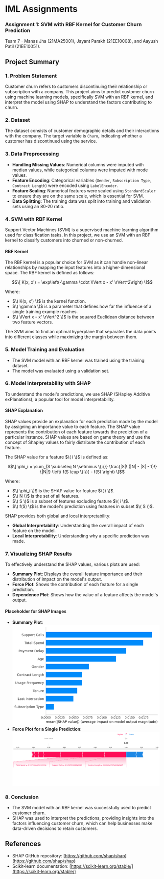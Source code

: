 # IML Assignments

### Assignment 1: SVM with RBF Kernel for Customer Churn Prediction

Team 7 - Manas Jha (21MA25001), Jayant Parakh (21EE10008), and Aayush Patil (21EE10051).

## Project Summary

### 1. Problem Statement
Customer churn refers to customers discontinuing their relationship or subscription with a company. This project aims to predict customer churn using machine learning models, specifically SVM with an RBF kernel, and interpret the model using SHAP to understand the factors contributing to churn.

### 2. Dataset
The dataset consists of customer demographic details and their interactions with the company. The target variable is `Churn`, indicating whether a customer has discontinued using the service.

### 3. Data Preprocessing
- **Handling Missing Values**: Numerical columns were imputed with median values, while categorical columns were imputed with mode values.
- **Feature Encoding**: Categorical variables (`Gender`, `Subscription Type`, `Contract Length`) were encoded using `LabelEncoder`.
- **Feature Scaling**: Numerical features were scaled using `StandardScaler` to ensure they are on the same scale, which is essential for SVM.
- **Data Splitting**: The training data was split into training and validation sets using an 80-20 ratio.

### 4. SVM with RBF Kernel
Support Vector Machines (SVM) is a supervised machine learning algorithm used for classification tasks. In this project, we use an SVM with an RBF kernel to classify customers into churned or non-churned.

#### RBF Kernel
The RBF kernel is a popular choice for SVM as it can handle non-linear relationships by mapping the input features into a higher-dimensional space. The RBF kernel is defined as follows:

$$\[
K(x, x') = \exp\left(-\gamma \cdot \lVert x - x' \rVert^2\right)
\]$$

Where:
- $\( K(x, x') \)$ is the kernel function.
- $\( \gamma \)$ is a parameter that defines how far the influence of a single training example reaches.
- $\( \lVert x - x' \rVert^2 \)$ is the squared Euclidean distance between two feature vectors.

The SVM aims to find an optimal hyperplane that separates the data points into different classes while maximizing the margin between them.

### 5. Model Training and Evaluation
- The SVM model with an RBF kernel was trained using the training dataset.
- The model was evaluated using a validation set.

### 6. Model Interpretability with SHAP
To understand the model's predictions, we use SHAP (SHapley Additive exPlanations), a popular tool for model interpretability.

#### SHAP Explanation
SHAP values provide an explanation for each prediction made by the model by assigning an importance value to each feature. The SHAP value represents the contribution of each feature towards the prediction of a particular instance. SHAP values are based on game theory and use the concept of Shapley values to fairly distribute the contribution of each feature.

The SHAP value for a feature $\( i \)$ is defined as:

$$\[
\phi_i = \sum_{S \subseteq N \setminus \{i\}} \frac{|S|! (|N| - |S| - 1)!}{|N|!} \left( f(S \cup \{i\}) - f(S) \right)
\]$$

Where:
- $\( \phi_i \)$ is the SHAP value for feature $\( i \)$.
- $\( N \)$ is the set of all features.
- $\( S \)$ is a subset of features excluding feature $\( i \)$.
- $\( f(S) \)$ is the model's prediction using features in subset $\( S \)$.

SHAP provides both global and local interpretability:
- **Global Interpretability**: Understanding the overall impact of each feature on the model.
- **Local Interpretability**: Understanding why a specific prediction was made.

### 7. Visualizing SHAP Results
To effectively understand the SHAP values, various plots are used:
- **Summary Plot**: Displays the overall feature importance and their distribution of impact on the model's output.
- **Force Plot**: Shows the contribution of each feature for a single prediction.
- **Dependence Plot**: Shows how the value of a feature affects the model's output.

#### Placeholder for SHAP Images
- **Summary Plot**: ![Summary Plot](/assignment%201/plots/shap_average.png)
- **Force Plot for a Single Prediction**: ![Force Plot](/assignment%201/plots/force_plot.png)

### 8. Conclusion
- The SVM model with an RBF kernel was successfully used to predict customer churn.
- SHAP was used to interpret the predictions, providing insights into the factors influencing customer churn, which can help businesses make data-driven decisions to retain customers.


## References
- SHAP GitHub repository: [https://github.com/shap/shap](https://github.com/shap/shap)
- Scikit-learn documentation: [https://scikit-learn.org/stable/](https://scikit-learn.org/stable/)
